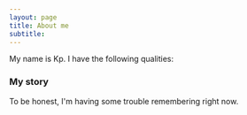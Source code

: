 ```yaml
---
layout: page
title: About me
subtitle: 
---
```


My name is Kp. I have the following qualities:

### My story

To be honest, I'm having some trouble remembering right now.
